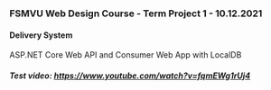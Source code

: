### FSMVU Web Design Course - Term Project 1 - 10.12.2021
#### Delivery System
ASP.NET Core Web API and Consumer Web App with LocalDB
##### Test video: https://www.youtube.com/watch?v=fqmEWg1rUj4

